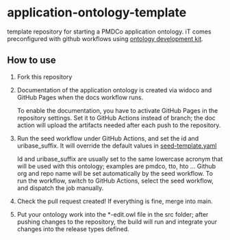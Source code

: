 # application-ontology-template

template repository for starting a PMDCo application ontology. iT comes preconfigured with github workflows using [ontology development kit](https://github.com/INCATools/ontology-development-kit).

## How to use

1. Fork this repository
2. Documentation of the application ontology is created via widoco and GitHub Pages when the docs workflow runs.

   To enable the documentation, you have to activate GitHub Pages in the repository settings. Set it to GitHub Actions instead of branch; the doc action will upload      the artifacts needed after each push to the repository. 
3. Run the seed workflow under GitHub Actions, and set the id and uribase_suffix. It will override the default values in [seed-template.yaml](./seed-template.yaml)
   
    Id and uribase_suffix are usually set to the same lowercase acronym that will be used with this ontology; examples are pmdco, tto, hto ...
    Github org and repo name will be set automatically by the seed workflow. To run the workflow, switch to GitHub Actions, select the seed workflow, and dispatch the  job manually.
4. Check the pull request created! If everything is fine, merge into main.
5. Put your ontology work into the \*-edit.owl file in the src folder; after pushing changes to the repository, the build will run and integrate your changes into the release types defined.
